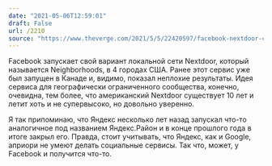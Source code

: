 ```yaml
---
date: "2021-05-06T12:59:01"
draft: False
url: /2210
source: "https://www.theverge.com/2021/5/5/22420597/facebook-nextdoor-clone-neighborhoods-canada-us-cities-launch"
---
```


Facebook запускает свой вариант локальной сети Nextdoor, который называется Neighborhoods, в 4 городах США. Ранее этот сервис уже был запущен в Канаде и, видимо, показал неплохие результаты. Идея сервиса для географически ограниченного сообщества, конечно, очевидна, тем более, что американский Nextdoor существует 10 лет и летит хоть и не супервысоко, но довольно уверенно.

Я так припоминаю, что Яндекс несколько лет назад запускал что-то аналогичное под названием Яндекс.Район и в конце прошлого года в итоге закрыл его. Правда, стоит учитывать, что Яндекс, как и Google, априори не умеют делать социальные сервисы. Так что, может, у Facebook и получится что-то.

